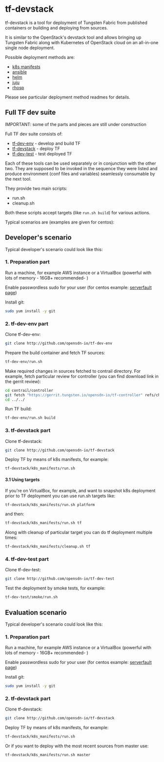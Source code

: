 # tf-devstack

tf-devstack is a tool for deployment of Tungsten Fabric from published containers or building and deploying from sources.

It is similar to the OpenStack's devstack tool and
allows bringing up Tungsten Fabric along with Kubernetes of OpenStack cloud on an all-in-one single node deployment.

Possible deployment methods are:

- [k8s manifests](https://github.com/opensdn-io/tf-devstack/tree/master/k8s_manifests)
- [ansible](https://github.com/opensdn-io/tf-devstack/tree/master/ansible)
- [helm](https://github.com/opensdn-io/tf-devstack/tree/master/helm)
- [juju](https://github.com/opensdn-io/tf-devstack/tree/master/juju)
- [rhosp](https://github.com/opensdn-io/tf-devstack/tree/master/rhosp)

Please see particular deployment method readmes for details.

## Full TF dev suite

IMPORTANT: some of the parts and pieces are still under construction

Full TF dev suite consists of:

- [tf-dev-env](https://github.com/opensdn-io/tf-dev-env) - develop and build TF
- [tf-devstack](https://github.com/opensdn-io/tf-devstack) - deploy TF
- [tf-dev-test](https://github.com/opensdn-io/tf-dev-test) - test deployed TF

Each of these tools can be used separately or in conjunction with the other two. They are supposed to be invoked in the sequence they were listed and produce environment (conf files and variables) seamlessly consumable by the next tool.

They provide two main scripts:

- run.sh
- cleanup.sh

Both these scripts accept targets (like ``run.sh build``) for various actions.

Typical scenarios are (examples are given for centos):

## Developer's scenario

Typical developer's scenario could look like this:

### 1. Preparation part

Run a machine, for example AWS instance or a VirtualBox (powerful with lots of memory - 16GB+ recommended- )

Enable passwordless sudo for your user
(for centos example: [serverfault page](https://serverfault.com/questions/160581/how-to-setup-passwordless-sudo-on-linux))

Install git:

``` bash
sudo yum install -y git
```

### 2. tf-dev-env part

Clone tf-dev-env:

``` bash
git clone http://github.com/opensdn-io/tf-dev-env
```

Prepare the build container and fetch TF sources:

``` bash
tf-dev-env/run.sh
```

Make required changes in sources fetched to contrail directory. For example, fetch particular review for controller (you can find download link in the gerrit review):

``` bash
cd contrail/controller
git fetch "https://gerrit.tungsten.io/opensdn-io/tf-controller" refs/changes/..... && git checkout FETCH_HEAD
cd ../../
```

Run TF build:

``` bash
tf-dev-env/run.sh build
```

### 3. tf-devstack part

Clone tf-devstack:

``` bash
git clone http://github.com/opensdn-io/tf-devstack
```

Deploy TF by means of k8s manifests, for example:

``` bash
tf-devstack/k8s_manifests/run.sh
```

#### 3.1 Using targets

If you're on VirtualBox, for example, and want to snapshot k8s deployment prior to TF deployment you can use run.sh targets like:

``` bash
tf-devstack/k8s_manifests/run.sh platform
```

and then:

``` bash
tf-devstack/k8s_manifests/run.sh tf
```

Along with cleanup of particular target you can do tf deployment multiple times:

``` bash
tf-devstack/k8s_manifests/cleanup.sh tf
```

### 4. tf-dev-test part

Clone tf-dev-test:

``` bash
git clone http://github.com/opensdn-io/tf-dev-test
```

Test the deployment by smoke tests, for example:

``` bash
tf-dev-test/smoke/run.sh
```

## Evaluation scenario

Typical developer's scenario could look like this:

### 1. Preparation part

Run a machine, for example AWS instance or a VirtualBox (powerful with lots of memory - 16GB+ recommended- )

Enable passwordless sudo for your user
(for centos example: [serverfault page](https://serverfault.com/questions/160581/how-to-setup-passwordless-sudo-on-linux))

Install git:

``` bash
sudo yum install -y git
```

### 2. tf-devstack part

Clone tf-devstack:

``` bash
git clone http://github.com/opensdn-io/tf-devstack
```

Deploy TF by means of k8s manifests, for example:

``` bash
tf-devstack/k8s_manifests/run.sh
```

Or if you want to deploy with the most recent sources from master use:

``` bash
tf-devstack/k8s_manifests/run.sh master
```
